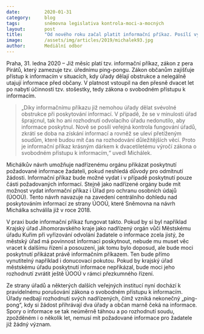 ```yaml
---
date:         2020-01-31
category:     blog
tags:         sněmovna legislativa kontrola-moci-a-mocných
layout:       post
title:        "Od nového roku začal platit informační příkaz. Posílí vymahatelnost práva občanů na informace vůči úřadům"
image:        /assets/img/articles/2019/michalek93.jpg
author:       Mediální odbor
---
```



 

Praha, 31. ledna 2020 – Již měsíc platí tzv. informační příkaz, zákon z pera Pirátů, který zamezuje tzv. úřednímu ping-pongu. Zákon občanům zajišťuje přístup k informacím v situacích, kdy úřady dělají obstrukce a nelegálně utajují informace před občany. V platnost vstoupil na den přesně dvacet let po nabytí účinnosti tzv. stošestky, tedy zákona o svobodném přístupu k informacím.

 

> „Díky informačnímu příkazu již nemohou úřady dělat svévolné obstrukce při poskytování informací. V případě, že se v minulosti úřad šprajcnul, tak ho ani rozhodnutí odvolacího úřadu nedonutilo, aby informace poskytnul. Nově se posílí veřejná kontrola fungování úřadů, zkrátí se doba na získání informací a rovněž se uleví přetíženým soudům, které budou mít čas na rozhodování důležitějších věcí. Proto je informační příkaz krásným dárkem k dvacetiletému výročí zákona o svobodném přístupu k informacím,“ uvedl Michálek.

 

Michálkův návrh umožňuje nadřízenému orgánu přikázat poskytnutí požadované informace žadateli, pokud neshledá důvody pro odmítnutí žádosti. Informační příkaz bude možné vydat i v případě poskytnutí pouze části požadovaných informací. Stejně jako nadřízené orgány bude mít možnost vydat informační příkaz i Úřad pro ochranu osobních údajů (ÚOOÚ). Tento návrh navazuje na zavedení centrálního dohledu nad poskytováním informací ze strany ÚOOÚ, které Sněmovna na návrh Michálka schválila již v roce 2018.

 

V praxi bude informační příkaz fungovat takto. Pokud by si byl například Krajský úřad Jihomoravského kraje jako nadřízený orgán vůči Městskému úřadu Kuřim při vyřizování odvolání žadatele o informace zcela jistý, že městský úřad má povinnost informaci poskytnout, nebude mu muset věc vracet k dalšímu řízení a posouzení, jak tomu bylo doposud, ale bude moci poskytnutí přikázat právě informačním příkazem. Ten bude přímo vynutitelný například i donucovací pokutou. Pokud by krajský úřad městskému úřadu poskytnutí informace nepřikázal, bude moci jeho rozhodnutí zvrátit ještě ÚOOÚ v rámci přezkumného řízení.

 

Ze strany úřadů a některých dalších veřejných institucí nyní dochází k pravidelnému porušování zákona o svobodném přístupu k informacím. Úřady nedbají rozhodnutí svých nadřízených, čímž vzniká nekonečný „ping-pong“, kdy si žádost přihrávají dva úřady a občan marně čeká na informace. Spory o informace se tak neúměrně táhnou a po rozhodnutí soudu, zpožděném i o několik let, nemusí mít požadované informace pro žadatele již žádný význam. 
